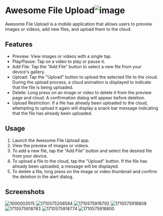 # Awesome File Upload![image](https://github.com/iliyasifa/question_1_file_upload_project_iliyas_flutter_16_march_2024/assets/88129182/c373b270-4856-4e1a-8805-13de364fb4ff)


Awesome File Upload is a mobile application that allows users to preview images or videos, add new files, and upload them to the cloud.

## Features

- Preview: View images or videos with a single tap.
- Play/Pause: Tap on a video to play or pause it.
- Add File: Tap the "Add File" button to select a new file from your device's gallery.
- Upload: Tap the "Upload" button to upload the selected file to the cloud. During the upload process, a cloud animation is displayed to indicate that the file is being uploaded.
- Delete: Long press on an image or video to delete it from the preview page and cloud. A confirmation dialog will appear before deletion.
- Upload Restriction: If a file has already been uploaded to the cloud, attempting to upload it again will display a snack bar message indicating that the file has already been uploaded.

## Usage

1. Launch the Awesome File Upload app.
2. View the preview of images or videos.
3. To add a new file, tap the "Add File" button and select the desired file from your device.
4. To upload a file to the cloud, tap the "Upload" button. If the file has already been uploaded, a message will be displayed.
5. To delete a file, long press on the image or video thumbnail and confirm the deletion in the alert dialog.

## Screenshots
![1000003515](https://github.com/iliyasifa/question_1_file_upload_project_iliyas_flutter_16_march_2024/assets/88129182/70eaff7d-408c-4cb4-9251-71a1091141d4)
![1710575208584](https://github.com/iliyasifa/question_1_file_upload_project_iliyas_flutter_16_march_2024/assets/88129182/86640836-f7d9-48d9-9ead-cc6b4f70674b)
![1710575918792](https://github.com/iliyasifa/question_1_file_upload_project_iliyas_flutter_16_march_2024/assets/88129182/6e9d503e-6ee2-4d5c-aafa-353da59bfad3)
![1710575918808](https://github.com/iliyasifa/question_1_file_upload_project_iliyas_flutter_16_march_2024/assets/88129182/d61fe1c8-be5a-4f1d-a047-e62d550e1018)
![1710575918783](https://github.com/iliyasifa/question_1_file_upload_project_iliyas_flutter_16_march_2024/assets/88129182/05384f79-8b7f-4f99-812c-39939adcff9a)
![1710575918774](https://github.com/iliyasifa/question_1_file_upload_project_iliyas_flutter_16_march_2024/assets/88129182/8f75575e-6119-48f8-a9fd-ae7b63b847b6)
![1710575918800](https://github.com/iliyasifa/question_1_file_upload_project_iliyas_flutter_16_march_2024/assets/88129182/d65f3049-8a9a-4dba-81df-f00953436bf6)

